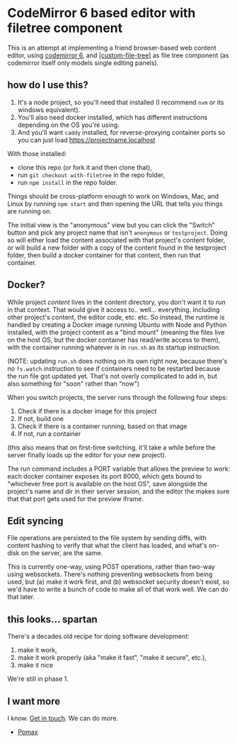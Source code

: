 # CodeMirror 6 based editor with filetree component

This is an attempt at implementing a friend browser-based web content editor, using [codemirror 6](https://codemirror.net), and [[custom-file-tree]](https://github.com/pomax/custom-file-tree) as file tree component (as codemirror itself only models single editing panels).

## how do I use this?

1. It's a node project, so you'll need that installed (I recommend `nvm` or its windows equivalent).
1. You'll also need docker installed, which has different instructions depending on the OS you're using.
1. And you'll want `caddy` installed, for reverse-proxying container ports so you can just load https://projectname.localhost

With those installed:

- clone this repo (or fork it and then clone that),
- run `git checkout with-filetree` in the repo folder,
- run `npm install` in the repo folder.

Things should be cross-platform enough to work on Windows, Mac, and Linux by running `npm start` and then opening the URL that tells you things are running on.

The initial view is the "anonymous" view but you can click the "Switch" button and pick any project name that isn't `anonymous` or `testproject`. Doing so will either load the content associated with that project's content folder, or will build a new folder with a copy of the content found in the testproject folder, then build a docker container for that content, then run that container.

## Docker?

While project _content_ lives in the content directory, you don't want it to _run_ in that context. That would give it access to.. well... everything. Including other project's content, the editor code, etc. etc. So instead, the runtime is handled by creating a Docker image running Ubuntu with Node and Python installed, with the project content as a "bind mount" (meaning the files live on the host OS, but the docker container has read/write access to them), with the container running whatever is in `run.sh` as its startup instruction.

(NOTE: updating `run.sh` does nothing on its own right now, because there's no `fs.watch` instruction to see if containers need to be restarted because the run file got updated yet. That's not overly complicated to add in, but also something for "soon" rather than "now")

When you switch projects, the server runs through the following four steps:

1. Check if there is a docker image for this project
1. If not, build one
1. Check if there is a container running, based on that image
1. If not, run a container

(this also means that on first-time switching, it'll take a while before the server finally loads up the editor for your new project).

The run command includes a PORT variable that allows the preview to work: each docker container exposes its port 8000, which gets bound to "whichever free port is available on the host OS", save alongside the project's name and dir in their server session, and the editor the makes sure that that port gets used for the preview iframe.

## Edit syncing

File operations are persisted to the file system by sending diffs, with content hashing to verify that what the client has loaded, and what's on-disk on the server, are the same.

This is currently one-way, using POST operations, rather than two-way using websockets. There's nothing preventing websockets from being used, but (a) make it work first, and (b) websocket security doesn't exist, so we'd have to write a bunch of code to make all of that work well. We can do that later.

## this looks... spartan

There's a decades old recipe for doing software development:

1. make it work,
2. make it work properly (aka "make it fast", "make it secure", etc.),
3. make it nice

We're still in phase 1.

## I want more

I know. [Get in touch](https://github.com/Pomax/browser-editor-tests/issues). We can do more.

- [Pomax](https://mastodon.social/deck/@TheRealPomax)
